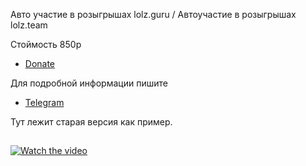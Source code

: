 Авто участие в розыгрышах lolz.guru / Автоучастие в розыгрышах lolz.team


Стоймость 850р
- [Donate](https://qiwi.com/n/WASLOST)

Для подробной информации пишите
- [Telegram](https://t.me/waslost)


Тут лежит старая версия как пример. 

## 
[![Watch the video](https://s8.gifyu.com/images/ezgif.com-gif-maker7ee5b05789d63b41.gif)](https://www.youtube.com/watch?v=5SVNAOAaebo)

